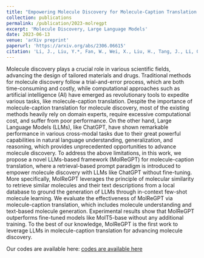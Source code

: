```yaml
---
title: "Empowering Molecule Discovery for Molecule-Caption Translation with Large Language Models: A ChatGPT Perspective"
collection: publications
permalink: /publication/2023-molregpt
excerpt: 'Molecule Discovery, Large Language Models'
date: 2023-06-13
venue: 'arXiv preprint'
paperurl: 'https://arxiv.org/abs/2306.06615'
citation: 'Li, J., Liu, Y.*, Fan, W., Wei, X., Liu, H., Tang, J., Li, Q. (2023) Empowering Molecule Discovery for Molecule-Caption Translation with Large Language Models: A ChatGPT Perspective. arXiv preprint arXiv:2306.06615.'
---
```


Molecule discovery plays a crucial role in various scientific fields, advancing the design of tailored materials and drugs. Traditional methods for molecule discovery follow a trial-and-error process, which are both time-consuming and costly, while computational approaches such as artificial intelligence (AI) have emerged as revolutionary tools to expedite various tasks, like molecule-caption translation. Despite the importance of molecule-caption translation for molecule discovery, most of the existing methods heavily rely on domain experts, require excessive computational cost, and suffer from poor performance. On the other hand, Large Language Models (LLMs), like ChatGPT, have shown remarkable performance in various cross-modal tasks due to their great powerful capabilities in natural language understanding, generalization, and reasoning, which provides unprecedented opportunities to advance molecule discovery. To address the above limitations, in this work, we propose a novel LLMs-based framework (MolReGPT) for molecule-caption translation, where a retrieval-based prompt paradigm is introduced to empower molecule discovery with LLMs like ChatGPT without fine-tuning. More specifically, MolReGPT leverages the principle of molecular similarity to retrieve similar molecules and their text descriptions from a local database to ground the generation of LLMs through in-context few-shot molecule learning. We evaluate the effectiveness of MolReGPT via molecule-caption translation, which includes molecule understanding and text-based molecule generation. Experimental results show that MolReGPT outperforms fine-tuned models like MolT5-base without any additional training. To the best of our knowledge, MolReGPT is the first work to leverage LLMs in molecule-caption translation for advancing molecule discovery.

Our codes are available here:
[codes are available here](https://github.com/phenixace/molregpt)